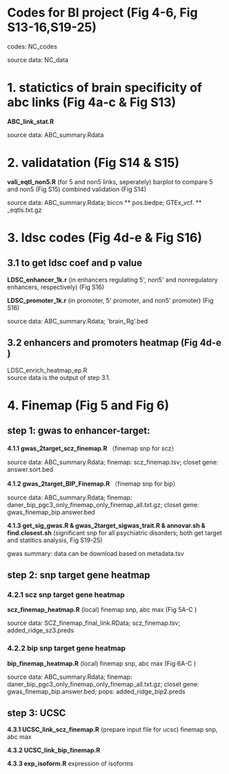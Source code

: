 # Codes for BI project (Fig 4-6, Fig S13-16,S19-25)

codes: NC_codes

source data: NC_data

# 1. statictics of brain specificity of abc links (Fig 4a-c & Fig S13)

**ABC_link_stat.R**

source data: ABC_summary.Rdata 


# 2. validatation (Fig S14 & S15)

**vali_eqtl_non5.R** (for 5 and non5 links, seperately) barplot to compare 5 and non5 (Fig S15) combined validation (Fig S14)


source data: ABC_summary.Rdata; biccn ** pos.bedpe; GTEx_vcf. ** _eqtls.txt.gz


# 3. ldsc codes (Fig 4d-e & Fig S16)

## 3.1 to get ldsc coef and p value

**LDSC_enhancer_1k.r** (in enhancers regulating 5', non5' and nonregulatory enhancers, respectively) (Fig S16)

**LDSC_promoter_1k.r** (in promoter, 5' promoter, and non5' promoter) (Fig S16)

source data: ABC_summary.Rdata; 'brain_Rg'.bed

## 3.2 enhancers and promoters heatmap (Fig 4d-e )
LDSC_enrich_heatmap_ep.R   
source data is the output of step 3.1.

# 4. Finemap (Fig 5 and Fig 6)
## step 1: gwas to enhancer-target: 

**4.1.1 gwas_2target_scz_finemap.R** （finemap snp for scz）

source data: ABC_summary.Rdata; finemap: scz_finemap.tsv; closet gene: answer.sort.bed

**4.1.2 gwas_2target_BIP_Finemap.R** （finemap snp for bip）

source data: ABC_summary.Rdata; finemap: daner_bip_pgc3_only_finemap_only_finemap_all.txt.gz; closet gene: gwas_finemap_bip.answer.bed

**4.1.3 get_sig_gwas.R & gwas_2target_sigwas_trait.R & annovar.sh & find.closest.sh** (significant snp for all psychiatric disorders; both get target and statitics analysis, Fig S19-25)

gwas summary: data can be download based on metadata.tsv

## step 2: snp target gene heatmap  

### 4.2.1 scz snp target gene heatmap 

**scz_finemap_heatmap.R** (local) finemap snp, abc max (Fig 5A-C )

source data: SCZ_finemap_final_link.RData; scz_finemap.tsv; added_ridge_sz3.preds

### 4.2.2 bip snp target gene heatmap 

**bip_finemap_heatmap.R** (local) finemap snp, abc max (Fig 6A-C )

source data: ABC_summary.Rdata; finemap: daner_bip_pgc3_only_finemap_only_finemap_all.txt.gz; closet gene: gwas_finemap_bip.answer.bed; pops: added_ridge_bip2.preds



## step 3: UCSC

**4.3.1 UCSC_link_scz_finemap.R** (prepare input file for ucsc)  finemap snp, abc max

**4.3.2 UCSC_link_bip_finemap.R**

**4.3.3 exp_isoform.R** expression of isoforms





